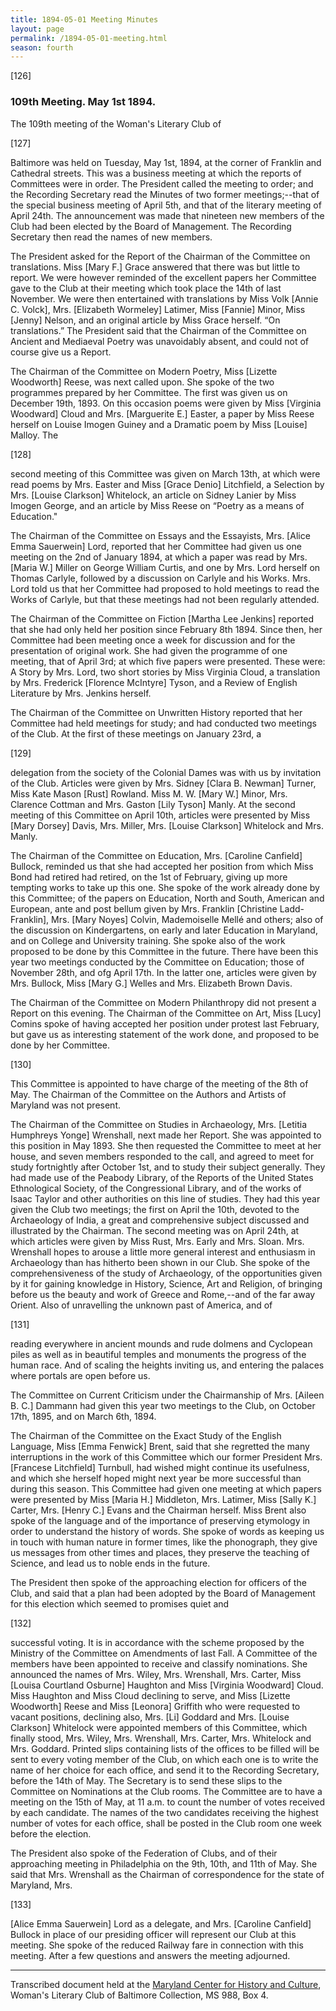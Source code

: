 ```yaml
---
title: 1894-05-01 Meeting Minutes
layout: page
permalink: /1894-05-01-meeting.html
season: fourth
---
```


<style>
    .container{
        font-size:1.4em;
    }
</style>
[126]

### 109th Meeting. May 1st 1894.

The 109th meeting of the Woman's Literary Club of

[127]

Baltimore was held on Tuesday, May 1st, 1894, at the corner of Franklin and Cathedral streets. This was a business meeting at which the reports of Committees were in order. The President called the meeting to order; and the Recording Secretary read the Minutes of two former meetings;--that of the special business meeting of April 5th, and that of the literary meeting of April 24th. The announcement was made that nineteen new members of the Club had been elected by the Board of Management. The Recording Secretary then read the names of new members.

The President asked for the Report of the Chairman of the Committee on translations. Miss [Mary F.] Grace answered that there was but little to report. We were however reminded of the excellent papers her Committee gave to the Club at their meeting which took place the 14th of last November. We were then entertained with translations by Miss Volk [Annie C. Volck], Mrs. [Elizabeth Wormeley] Latimer, Miss [Fannie] Minor, Miss [Jenny] Nelson, and an original article by Miss Grace herself. “On translations.” The President said that the Chairman of the Committee on Ancient and Mediaeval Poetry was unavoidably absent, and could not of course give us a Report.

The Chairman of the Committee on Modern Poetry, Miss [Lizette Woodworth] Reese, was next called upon. She spoke of the two programmes prepared by her Committee. The first was given us on December 19th, 1893. On this occasion poems were given by Miss [Virginia Woodward] Cloud and Mrs. [Marguerite E.] Easter, a paper by Miss Reese herself on Louise Imogen Guiney and a Dramatic poem by Miss [Louise] Malloy. The

[128]

second meeting of this Committee was given on March 13th, at which were read poems by Mrs. Easter and Miss [Grace Denio] Litchfield, a Selection by Mrs. [Louise Clarkson] Whitelock, an article on Sidney Lanier by Miss Imogen George, and an article by Miss Reese on “Poetry as a means of Education."

The Chairman of the Committee on Essays and the Essayists, Mrs. [Alice Emma Sauerwein] Lord, reported that her Committee had given us one meeting on the 2nd of January 1894, at which a paper was read by Mrs. [Maria W.] Miller on George William Curtis, and one by Mrs. Lord herself on Thomas Carlyle, followed by a discussion on Carlyle and his Works. Mrs. Lord told us that her Committee had proposed to hold meetings to read the Works of Carlyle, but that these meetings had not been regularly attended.

The Chairman of the Committee on Fiction [Martha Lee Jenkins] reported that she had only held her position since February 8th 1894. Since then, her Committee had been meeting once a week for discussion and for the presentation of original work. She had given the programme of one meeting, that of April 3rd; at which five papers were presented. These were: A Story by Mrs. Lord, two short stories by Miss Virginia Cloud, a translation by Mrs. Frederick [Florence McIntyre] Tyson, and a Review of English Literature by Mrs. Jenkins herself.

The Chairman of the Committee on Unwritten History reported that her Committee had held meetings for study; and had conducted two meetings of the Club. At the first of these meetings on January 23rd, a

[129]

delegation from the society of the Colonial Dames was with us by invitation of the Club. Articles were given by Mrs. Sidney [Clara B. Newman] Turner, Miss Kate Mason [Rust] Rowland. Miss M. W. [Mary W.] Minor, Mrs. Clarence Cottman and Mrs. Gaston [Lily Tyson] Manly. At the second meeting of this Committee on April 10th, articles were presented by Miss [Mary Dorsey] Davis, Mrs. Miller, Mrs. [Louise Clarkson] Whitelock and Mrs. Manly.

The Chairman of the Committee on Education, Mrs. [Caroline Canfield] Bullock, reminded us that she had accepted her position from which Miss Bond had retired had retired, on the 1st of February, giving up more tempting works to take up this one. She spoke of the work already done by this Committee; of the papers on Education, North and South, American and European, ante and post bellum given by Mrs. Franklin [Christine Ladd-Franklin], Mrs. [Mary Noyes] Colvin, Mademoiselle Mellé and others; also of the discussion on Kindergartens, on early and later Education in Maryland, and on College and University training. She spoke also of the work proposed to be done by this Committee in the future. There have been this year two meetings conducted by the Committee on Education; those of November 28th, and ofg April 17th. In the latter one, articles were given by Mrs. Bullock, Miss [Mary G.] Welles and Mrs. Elizabeth Brown Davis.

The Chairman of the Committee on Modern Philanthropy did not present a Report on this evening. The Chairman of the Committee on Art, Miss [Lucy] Comins spoke of having accepted her position under protest last February, but gave us as interesting statement of the work done, and proposed to be done by her Committee.

[130]

This Committee is appointed to have charge of the meeting of the 8th of May. The Chairman of the Committee on the Authors and Artists of Maryland was not present.

The Chairman of the Committee on Studies in Archaeology, Mrs. [Letitia Humphreys Yonge] Wrenshall, next made her Report. She was appointed to this position in May 1893. She then requested the Committee to meet at her house, and seven members responded to the call, and agreed to meet for study fortnightly after October 1st, and to study their subject generally. They had made use of the Peabody Library, of the Reports of the United States Ethnological Society, of the Congressional Library, and of the works of Isaac Taylor and other authorities on this line of studies. They had this year given the Club two meetings; the first on April the 10th, devoted to the Archaeology of India, a great and comprehensive subject discussed and illustrated by the Chairman. The second meeting was on April 24th, at which articles were given by Miss Rust, Mrs. Early and Mrs. Sloan. Mrs. Wrenshall hopes to arouse a little more general interest and enthusiasm in Archaeology than has hitherto been shown in our Club. She spoke of the comprehensiveness of the study of Archaeology, of the opportunities given by it for gaining knowledge in History, Science, Art and Religion, of bringing before us the beauty and work of Greece and Rome,--and of the far away Orient. Also of unravelling the unknown past of America, and of

[131]

reading everywhere in ancient mounds and rude dolmens and Cyclopean piles as well as in beautiful temples and monuments the progress of the human race. And of scaling the heights inviting us, and entering the palaces where portals are open before us.

The Committee on Current Criticism under the Chairmanship of Mrs. [Aileen B. C.] Dammann had given this year two meetings to the Club, on October 17th, 1895, and on March 6th, 1894.

The Chairman of the Committee on the Exact Study of the English Language, Miss [Emma Fenwick] Brent, said that she regretted the many interruptions in the work of this Committee which our former President Mrs. [Francese Litchfield] Turnbull, had wished might continue its usefulness, and which she herself hoped might next year be more successful than during this season. This Committee had given one meeting at which papers were presented by Miss [Maria H.] Middleton, Mrs. Latimer, Miss [Sally K.] Carter, Mrs. [Henry C.] Evans and the Chairman herself. Miss Brent also spoke of the language and of the importance of preserving etymology in order to understand the history of words. She spoke of words as keeping us in touch with human nature in former times, like the phonograph, they give us messages from other times and places, they preserve the teaching of Science, and lead us to noble ends in the future.

The President then spoke of the approaching election for officers of the Club, and said that a plan had been adopted by the Board of Management for this election which seemed to promises quiet and

[132]

successful voting. It is in accordance with the scheme proposed by the Ministry of the Committee on Amendments of last Fall. A Committee of the members have been appointed to receive and classify nominations. She announced the names of Mrs. Wiley, Mrs. Wrenshall, Mrs. Carter, Miss [Louisa Courtland Osburne] Haughton and Miss [Virginia Woodward] Cloud. Miss Haughton and Miss Cloud declining to serve, and Miss [Lizette Woodworth] Reese and Miss [Leonora] Griffith who were requested to vacant positions, declining also, Mrs. [Li] Goddard and Mrs. [Louise Clarkson] Whitelock were appointed members of this Committee, which finally stood, Mrs. Wiley, Mrs. Wrenshall, Mrs. Carter, Mrs. Whitelock and Mrs. Goddard. Printed slips containing lists of the offices to be filled will be sent to every voting member of the Club, on which each one is to write the name of her choice for each office, and send it to the Recording Secretary, before the 14th of May. The Secretary is to send these slips to the Committee on Nominations at the Club rooms. The Committee are to have a meeting on the 15th of May, at 11 a.m. to count the number of votes received by each candidate. The names of the two candidates receiving the highest number of votes for each office, shall be posted in the Club room one week before the election.

The President also spoke of the Federation of Clubs, and of their approaching meeting in Philadelphia on the 9th, 10th, and 11th of May. She said that Mrs. Wrenshall as the Chairman of correspondence for the state of Maryland, Mrs.

[133]

[Alice Emma Sauerwein] Lord as a delegate, and Mrs. [Caroline Canfield] Bullock in place of our presiding officer will represent our Club at this meeting. She spoke of the reduced Railway fare in connection with this meeting. After a few questions and answers the meeting adjourned.
<hr>

Transcribed document held at the [Maryland Center for History and Culture](http://mdhs.org/), Woman's Literary Club of Baltimore Collection, MS 988, Box 4. 